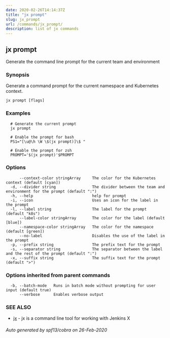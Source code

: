 ```yaml
---
date: 2020-02-26T14:14:37Z
title: "jx prompt"
slug: jx_prompt
url: /commands/jx_prompt/
description: list of jx commands
---
```

## jx prompt

Generate the command line prompt for the current team and environment

### Synopsis

Generate a command prompt for the current namespace and Kubernetes context.

```
jx prompt [flags]
```

### Examples

```
  # Generate the current prompt
  jx prompt
  
  # Enable the prompt for bash
  PS1="[\u@\h \W \$(jx prompt)]\$ "
  
  # Enable the prompt for zsh
  PROMPT='$(jx prompt)'$PROMPT
```

### Options

```
      --context-color stringArray     The color for the Kubernetes context (default [cyan])
  -d, --divider string                The divider between the team and environment for the prompt (default ":")
  -h, --help                          help for prompt
  -i, --icon                          Uses an icon for the label in the prompt
  -l, --label string                  The label for the prompt (default "k8s")
      --label-color stringArray       The color for the label (default [blue])
      --namespace-color stringArray   The color for the namespace (default [green])
      --no-label                      Disables the use of the label in the prompt
  -p, --prefix string                 The prefix text for the prompt
  -s, --separator string              The separator between the label and the rest of the prompt (default ":")
  -x, --suffix string                 The suffix text for the prompt (default ">")
```

### Options inherited from parent commands

```
  -b, --batch-mode   Runs in batch mode without prompting for user input (default true)
      --verbose      Enables verbose output
```

### SEE ALSO

* [jx](/commands/jx/)	 - jx is a command line tool for working with Jenkins X

###### Auto generated by spf13/cobra on 26-Feb-2020
